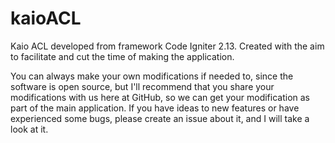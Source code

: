 # kaioACL
Kaio ACL developed from framework Code Igniter 2.13. Created with the aim to facilitate and cut the time of making the application.

You can always make your own modifications if needed to, since the software is open source, but I'll recommend that you share your modifications with us here at GitHub, so we can get your modification as part of the main application. If you have ideas to new features or have experienced some bugs, please create an issue about it, and I will take a look at it.
